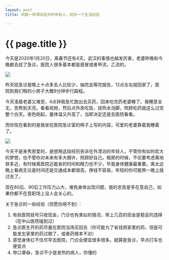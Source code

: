 ```yaml
---
layout: post
title: 同我一样漂泊在外的年轻人，给你一个生活经验

---
```


{{ page.title }}
================

今天是2020年1月20日，离春节还有4天。武汉的事情也越发厉害，老婆昨晚和今晚都去挂了急诊。医院人很多基本都是感冒或者甲流，乙流的。

![][image-1]

昨天挂急诊是晚上十点多去人比较少，抽完血等完报告，12点左右就回家了。医院到我们租的小房子大概9分钟步行路程。
 
今天凌晨老婆又难受，4点钟我急忙跑出去买药，回来吃完药老婆睡了。我睡意全无，苦熬到天亮，看看视频，然后点外卖吃饭，烧热水泡脚，照顾吃药就这么过完整个白天。夜色刚起，量体温又升高了，当即决定还是去医院看看。

而你现在看到的是我坐在医院急诊室的椅子上写的内容，可爱的老婆靠着我睡着了。

![][image-2]

今天不是来秀恩爱的，是想用这段经历告诉在外漂泊的年轻人，不管你有如何宏大的梦想，也不管你对未来有多大期许，照顾好自己。租房的时候，不仅要考虑离地铁多近，有时候离医院近能省的时间和精力也不少，毕竟身体健康最重要。离太远晚上看病无论是时间还是交通成本都很高，挣钱不容易，年轻的你可能熬一晚上就过去了。

现在80后、90后工作压力山大，难免身体出现问题，我的忠告是多在意自己，如果你都不在意职场上没人会关心的。

关于急诊的一些经验（但愿你用不到）：
1. 有些医院挂号只收现金，门诊也有类似的情况，带上几百的现金是稳妥的选择（在中山医院碰到过）
2. 急诊医生开的药尽量在医院当场买回去（你可能为了省钱用家里的药，但是可能发生家里的药过期了，或者药根本不对）
3. 感觉身体扛不住尽早去医院，门诊会便宜很多很多。就算是急诊，早点打车也便宜点
4. 带口罩😷，急诊不少是发热的病人，你懂的

[image-1]:	http://ww1.sinaimg.cn/large/006Zd1Mogy1gbcfife5b4j32c03407wh.jpg
[image-2]:	http://ww1.sinaimg.cn/large/006Zd1Mogy1gbcfifrxaxj32c0340e82.jpg